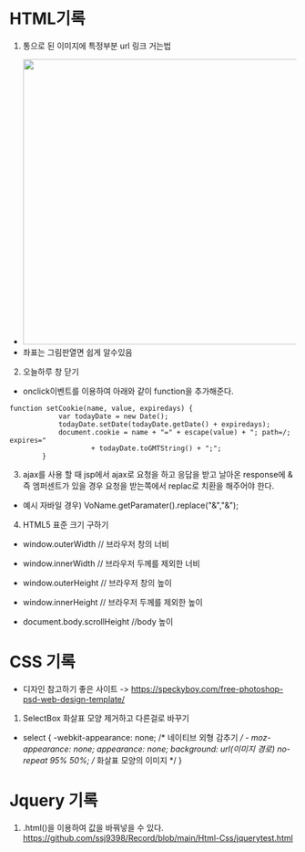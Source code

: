 # HTML기록
1. 통으로 된 이미지에 특정부분 url 링크 거는법
- <img src="https://user-images.githubusercontent.com/48196352/116048685-61312e00-a6b0-11eb-9c1e-35041c6b779a.JPG" width="500">
- 좌표는 그림판열면 쉽게 알수있음

2. 오늘하루 창 닫기
- onclick이벤트를 이용하여 아래와 같이 function을 추가해준다.
```
function setCookie(name, value, expiredays) {
			var todayDate = new Date();
			todayDate.setDate(todayDate.getDate() + expiredays);
			document.cookie = name + "=" + escape(value) + "; path=/; expires="
					+ todayDate.toGMTString() + ";";
		}
```		

3. ajax를 사용 할 때 jsp에서 ajax로 요청을 하고 응답을 받고 날아온 response에 & 즉 엠퍼센트가 있을 경우 요청을 받는쪽에서 replac로 치환을 해주어야 한다.
- 예시 자바일 경우) VoName.getParamater().replace("&","&amp;");

4. HTML5 표준 크기 구하기

- window.outerWidth  // 브라우저 창의 너비

- window.innerWidth  // 브라우저 두께를 제외한 너비

- window.outerHeight // 브라우저 창의 높이

- window.innerHeight // 브라우저 두께를 제외한 높이

- document.body.scrollHeight //body 높이

# CSS 기록
* 디자인 참고하기 좋은 사이트 -> https://speckyboy.com/free-photoshop-psd-web-design-template/
1. SelectBox 화살표 모양 제거하고 다른걸로 바꾸기
- select { -webkit-appearance: none; /* 네이티브 외형 감추기 */ - moz-appearance: none; 
 appearance: none; background: url(이미지 경로) no-repeat 95% 50%; /* 화살표 모양의 이미지 */ }

 # Jquery 기록
 1. .html()을 이용하여 값을 바꿔넣을 수 있다. https://github.com/ssj9398/Record/blob/main/Html-Css/jquerytest.html
